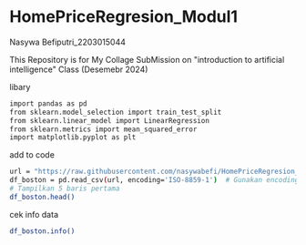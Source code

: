 # HomePriceRegresion_Modul1
Nasywa Befiputri_2203015044

This Repository is for My Collage SubMission on "introduction to artificial intelligence" Class (Desemebr 2024)

libary
```bash
import pandas as pd
from sklearn.model_selection import train_test_split
from sklearn.linear_model import LinearRegression
from sklearn.metrics import mean_squared_error 
import matplotlib.pyplot as plt
```

add to code
```bash
url = "https://raw.githubusercontent.com/nasywabefi/HomePriceRegresion_Modul1/main/HousingData.csv"
df_boston = pd.read_csv(url, encoding='ISO-8859-1')  # Gunakan encoding yang sesuai
# Tampilkan 5 baris pertama
df_boston.head()
```

cek info data
```bash
df_boston.info()
```
